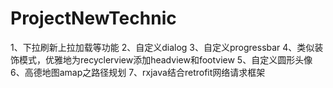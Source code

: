 # ProjectNewTechnic
1、下拉刷新上拉加载等功能
2、自定义dialog
3、自定义progressbar
4、类似装饰模式，优雅地为recyclerview添加headview和footview
5、自定义圆形头像
6、高德地图amap之路径规划
7、rxjava结合retrofit网络请求框架
